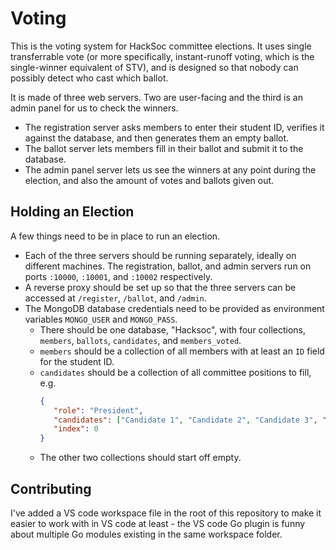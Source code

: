 # Voting

This is the voting system for HackSoc committee elections. It uses single transferrable vote (or more specifically, instant-runoff voting, which is the single-winner equivalent of STV), and is designed so that nobody can possibly detect who cast which ballot.

It is made of three web servers. Two are user-facing and the third is an admin panel for us to check the winners.

 - The registration server asks members to enter their student ID, verifies it against the database, and then generates them an empty ballot.
 - The ballot server lets members fill in their ballot and submit it to the database.
 - The admin panel server lets us see the winners at any point during the election, and also the amount of votes and ballots given out.

## Holding an Election

A few things need to be in place to run an election.

 - Each of the three servers should be running separately, ideally on different machines. The registration, ballot, and admin servers run on ports `:10000`, `:10001`, and `:10002` respectively.
 - A reverse proxy should be set up so that the three servers can be accessed at `/register`, `/ballot`, and `/admin`.
 - The MongoDB database credentials need to be provided as environment variables `MONGO_USER` and `MONGO_PASS`.
   - There should be one database, "Hacksoc", with four collections, `members`, `ballots`, `candidates`, and `members_voted`.
   - `members` should be a collection of all members with at least an `ID` field for the student ID.
   - `candidates` should be a collection of all committee positions to fill, e.g.
     ```json
     {
        "role": "President",
        "candidates": ["Candidate 1", "Candidate 2", "Candidate 3", "Re-open Nominations"],
        "index": 0
     }
     ```
    - The other two collections should start off empty.

## Contributing

I've added a VS code workspace file in the root of this repository to make it easier to work with in VS code at least - the VS code Go plugin is funny about multiple Go modules existing in the same workspace folder.